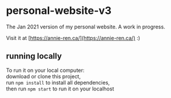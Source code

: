 # personal-website-v3

The Jan 2021 version of my personal website. A work in progress. 

Visit it at [https://annie-ren.ca/](https://annie-ren.ca/) :) 

## running locally

To run it on your local computer: \
download or clone this project, \
run `npm install` to install all dependencies, \
then run `npm start` to run it on your localhost
